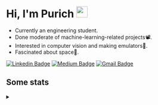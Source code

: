 <h1 align="left">Hi, I'm Purich
<img src="https://media.giphy.com/media/hvRJCLFzcasrR4ia7z/giphy.gif" width="30px"/></h1>

* Currently an engineering student.
* Done moderate of machine-learning-related projects:film_projector:.
* Interested in computer vision and making emulators:space_invader:.
* Fascinated about space:milky_way:.

[![Linkedin Badge](https://img.shields.io/badge/-Purich-blue?style=flat-square&logo=Linkedin&logoColor=white&link=https://www.linkedin.com/in/purich-siritip-16b3b3255/)](https://www.linkedin.com/in/purich-siritip-16b3b3255) [![Medium Badge](https://img.shields.io/badge/-@purich-gray?style=flat-square&labelColor=000000&logo=Medium&link=https://medium.com/@phuritsiritip)](https://medium.com/@phuritsiritip)
[![Gmail Badge](https://img.shields.io/badge/-mark.phurit@gmail.com-c14438?style=flat-square&logo=Gmail&logoColor=white&link=mailto:mark.phurit@gmail.com)](mailto:mark.phurit@gmail.com)

## Some stats

<details>
  <summary></summary>
  
  <!--START_SECTION:waka-->
**I'm an Early 🐤** 

```text
🌞 Morning                244 commits         █████████░░░░░░░░░░░░░░░░   36.91 % 
🌆 Daytime                213 commits         ████████░░░░░░░░░░░░░░░░░   32.22 % 
🌃 Evening                169 commits         ██████░░░░░░░░░░░░░░░░░░░   25.57 % 
🌙 Night                  35 commits          █░░░░░░░░░░░░░░░░░░░░░░░░   05.30 % 
```


📊 **This Week I Spent My Time On** 

```text
💬 Programming Languages: 
Python                   53 mins             ████████████████████░░░░░   80.46 % 
CSV                      13 mins             █████░░░░░░░░░░░░░░░░░░░░   19.54 % 

🐱‍💻 Projects: 
Text-personality         51 mins             ███████████████████░░░░░░   77.30 % 
personality-detection-tex10 mins             ████░░░░░░░░░░░░░░░░░░░░░   16.01 % 
sd-webui-controlnet      3 mins              █░░░░░░░░░░░░░░░░░░░░░░░░   05.60 % 
synergy-algorithms       0 secs              ░░░░░░░░░░░░░░░░░░░░░░░░░   01.09 % 
```


<!--END_SECTION:waka-->

  <!--START_SECTION:waka-simple-->

```text
From: 19 January 2023 - To: 28 June 2023

Total Time: 43 hrs 51 mins

Python       39 hrs 24 mins  ██████████████████████▒░░   89.82 %
C++          1 hr 42 mins    █░░░░░░░░░░░░░░░░░░░░░░░░   03.90 %
YAML         50 mins         ▒░░░░░░░░░░░░░░░░░░░░░░░░   01.93 %
Markdown     34 mins         ▒░░░░░░░░░░░░░░░░░░░░░░░░   01.33 %
Git Config   16 mins         ░░░░░░░░░░░░░░░░░░░░░░░░░   00.63 %
CSV          13 mins         ░░░░░░░░░░░░░░░░░░░░░░░░░   00.52 %
```

<!--END_SECTION:waka-simple-->

  <!--![Anurag's GitHub stats](https://github-readme-stats.vercel.app/api?username=vikimark&show_icons=true&theme=gruvbox_light)-->
  
</details>

<!--
**vikimark/vikimark** is a ✨ _special_ ✨ repository because its `README.md` (this file) appears on your GitHub profile.

Here are some ideas to get you started:

- 🔭 I’m currently working on ...
- 🌱 I’m currently learning ...
- 👯 I’m looking to collaborate on ...
- 🤔 I’m looking for help with ...
- 💬 Ask me about ...
- 📫 How to reach me: ...
- 😄 Pronouns: ...
- ⚡ Fun fact: ...
-->
